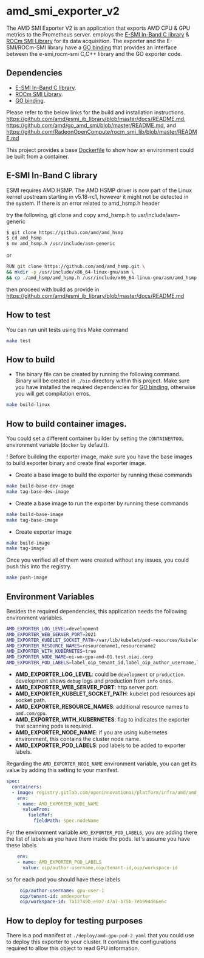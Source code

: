 # amd_smi_exporter_v2

The AMD SMI Exporter V2 is an application that exports AMD CPU & GPU metrics to the Prometheus server. employs the [E-SMI In-Band C library](https://github.com/amd/esmi_ib_library.git) & [ROCm SMI Library](https://github.com/RadeonOpenCompute/rocm_smi_lib.git) for its data acquisition. The exporter and the E-SMI/ROCm-SMI library have a
[GO binding](https://github.com/amd/go_amd_smi.git) that provides an interface between the e-smi,rocm-smi C,C++ library and the GO exporter code.

## Dependencies

* [E-SMI In-Band C library](https://github.com/amd/esmi_ib_library.git).
* [ROCm SMI Library](https://github.com/RadeonOpenCompute/rocm_smi_lib.git).
* [GO binding](https://github.com/amd/go_amd_smi.git).

Please refer to the below links for the build and installation instructions.
<https://github.com/amd/esmi_ib_library/blob/master/docs/README.md>,
<https://github.com/amd/go_amd_smi/blob/master/README.md>, and
<https://github.com/RadeonOpenCompute/rocm_smi_lib/blob/master/README.md>

This project provides a base [Dockerfile](deploy/Dockerfile.base) to show how an environment could be built from a container.

## E-SMI In-Band C library

ESMI requires AMD HSMP.
The AMD HSMP driver is now part of the Linux kernel upstream starting in v5.18-rc1, however it might not be detected in the system. If there is an error related to amd_hsmp.h header

try the following, git clone and copy amd_hsmp.h to usr/include/asm-generic

```sh
$ git clone https://github.com/amd/amd_hsmp
$ cd amd_hsmp
$ mv amd_hsmp.h /usr/include/asm-generic
```

or 

```sh
RUN git clone https://github.com/amd/amd_hsmp.git \
&& mkdir -p /usr/include/x86_64-linux-gnu/asm \
&& cp ./amd_hsmp/amd_hsmp.h /usr/include/x86_64-linux-gnu/asm/amd_hsmp.h
```
	
then proceed with build as provide in <https://github.com/amd/esmi_ib_library/blob/master/docs/README.md>

## How to test

You can run unit tests using this Make command

```sh
make test
```

## How to build

* The binary file can be created by running the following command. Binary will be created in `./bin` directory within this project. Make sure you have installed the required dependencies for [GO binding](https://github.com/amd/go_amd_smi.git), otherwise you will get compilation erros.

```sh
make build-linux
```

## How to build container images.

You could set a different container builder by setting the `CONTAINERTOOL` environment variable (`docker` by default).

! Before building the exporter image, make sure you have the base images to build exporter binary and create final exporter image.

* Create a base image to build the exporter by running these commands

```sh
make build-base-dev-image
make tag-base-dev-image
```

* Create a base image to run the exporter by running these commands

```sh
make build-base-image
make tag-base-image
```

* Create exporter image

```sh
make build-image
make tag-image
```

Once you verified all of them were created without any issues, you could push this into the registry.

```sh
make push-image
```

## Environment Variables

Besides the required dependencies, this application needs the following environment variables.

```sh
AMD_EXPORTER_LOG_LEVEL=development
AMD_EXPORTER_WEB_SERVER_PORT=2021
AMD_EXPORTER_KUBELET_SOCKET_PATH=/var/lib/kubelet/pod-resources/kubelet.sock
AMD_EXPORTER_RESOURCE_NAMES=resourcename1,resourcename2
AMD_EXPORTER_WITH_KUBERNETES=true
AMD_EXPORTER_NODE_NAME=oi-wn-gpu-amd-01.test.oiai.corp
AMD_EXPORTER_POD_LABELS=label_oip_tenant_id,label_oip_author_username,label_oip_workspace_id
```

* **AMD_EXPORTER_LOG_LEVEL**: could be `development` or `production`. development shows `debug` logs and production from `info` ones.
* **AMD_EXPORTER_WEB_SERVER_PORT**: http server port.
* **AMD_EXPORTER_KUBELET_SOCKET_PATH**: kubelet pod resources api socket path.
* **AMD_EXPORTER_RESOURCE_NAMES**: additional resource names to `amd.com/gpu`.
* **AMD_EXPORTER_WITH_KUBERNETES**: flag to indicates the exporter that scanning pods is required.
* **AMD_EXPORTER_NODE_NAME**: if you are using kubernetes environment, this contains the cluster node name.
* **AMD_EXPORTER_POD_LABELS**: pod labels to be added to exporter labels.

Regarding the `AMD_EXPORTER_NODE_NAME` environment variable, you can get its value by adding this setting to your manifest.

```yaml
spec:
  containers:
  - image: registry.gitlab.com/openinnovationai/platform/infra/amd/amd_smi_exporter_v2/amd-smi-exporter:0.1.0
    env:
    - name: AMD_EXPORTER_NODE_NAME
      valueFrom:
        fieldRef:
          fieldPath: spec.nodeName
```

For the environment variable `AMD_EXPORTER_POD_LABELS`, you are adding there the list of labels as you have them inside the pods. let's assume you have these labels

```yaml
    env:
    - name: AMD_EXPORTER_POD_LABELS                                                                                                                                                                           
      value: oip/author-username,oip/tenant-id,oip/workspace-id
```

so for each pod you should have these labels

```yaml
     oip/author-username: gpu-user-1                                                                                                                                                                                
     oip/tenant-id: amdexporter                                                                                                                                                                                
     oip/workspace-id: 7a12749b-e9a7-47a7-b75b-7eb994d66e6c     
```

## How to deploy for testing purposes

There is a pod manifest at `./deploy/amd-gpu-pod-2.yaml` that you could use to deploy this exporter to your cluster. It contains the configurations required to allow this object to read GPU information.
